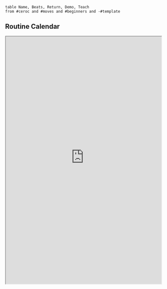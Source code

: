 
```dataview
table Name, Beats, Return, Demo, Teach
from #ceroc and #moves and #beginners and -#template 
```


## Routine Calendar
<iframe width="100%" height="800px" src="https://kiaka-personal-site.netlify.app/ceroc/beginners-routines/" />

